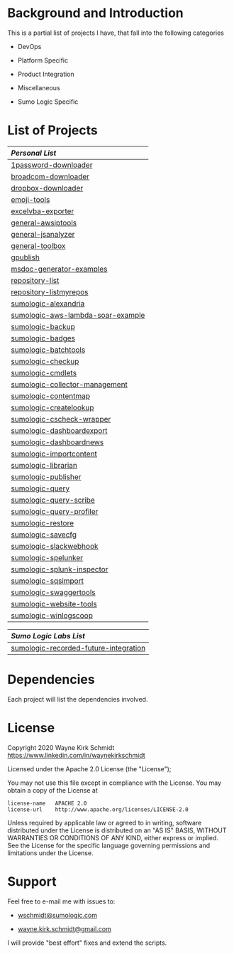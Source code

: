 Background and Introduction
===========================

This is a partial list of projects I have, that fall into the following categories

* DevOps

* Platform Specific 

* Product Integration

* Miscellaneous

* Sumo Logic Specific

List of Projects
================

| *Personal List*                        |
|:-------------------------------------- | 
| [1password-downloader](https://github.com/wks-sumo-logic/1password-downloader) |
| [broadcom-downloader](https://github.com/wks-sumo-logic/broadcom-downloader) |
| [dropbox-downloader](https://github.com/wks-sumo-logic/dropbox-downloader) |
| [emoji-tools](https://github.com/wks-sumo-logic/emoji-tools) |
| [excelvba-exporter](https://github.com/wks-sumo-logic/excelvba-exporter) |
| [general-awsiptools](https://github.com/wks-sumo-logic/general-awsiptools) |
| [general-jsanalyzer](https://github.com/wks-sumo-logic/general-jsanalyzer) |
| [general-toolbox](https://github.com/wks-sumo-logic/general-toolbox) |
| [gpublish](https://github.com/wks-sumo-logic/gpublish) |
| [msdoc-generator-examples](https://github.com/wks-sumo-logic/msdoc-generator-examples) |
| [repository-list](https://github.com/wks-sumo-logic/repository-list) |
| [repository-listmyrepos](https://github.com/wks-sumo-logic/repository-listmyrepos) |
| [sumologic-alexandria](https://github.com/wks-sumo-logic/sumologic-alexandria) |
| [sumologic-aws-lambda-soar-example](https://github.com/wks-sumo-logic/sumologic-aws-lambda-soar-example) |
| [sumologic-backup](https://github.com/wks-sumo-logic/sumologic-backup) |
| [sumologic-badges](https://github.com/wks-sumo-logic/sumologic-badges) |
| [sumologic-batchtools](https://github.com/wks-sumo-logic/sumologic-batchtools) |
| [sumologic-checkup](https://github.com/wks-sumo-logic/sumologic-checkup) |
| [sumologic-cmdlets](https://github.com/wks-sumo-logic/sumologic-cmdlets) |
| [sumologic-collector-management](https://github.com/wks-sumo-logic/sumologic-collector-management) |
| [sumologic-contentmap](https://github.com/wks-sumo-logic/sumologic-contentmap) |
| [sumologic-createlookup](https://github.com/wks-sumo-logic/sumologic-createlookup) |
| [sumologic-cscheck-wrapper](https://github.com/wks-sumo-logic/sumologic-cscheck-wrapper) |
| [sumologic-dashboardexport](https://github.com/wks-sumo-logic/sumologic-dashboardexport) |
| [sumologic-dashboardnews](https://github.com/wks-sumo-logic/sumologic-dashboardnews) |
| [sumologic-importcontent](https://github.com/wks-sumo-logic/sumologic-importcontent) |
| [sumologic-librarian](https://github.com/wks-sumo-logic/sumologic-librarian) |
| [sumologic-publisher](https://github.com/wks-sumo-logic/sumologic-publisher) |
| [sumologic-query](https://github.com/wks-sumo-logic/sumologic-query) |
| [sumologic-query-scribe](https://github.com/wks-sumo-logic/sumologic-query-scribe) |
| [sumologic-query-profiler](https://github.com/wks-sumo-logic/sumologic-query-profiler) |
| [sumologic-restore](https://github.com/wks-sumo-logic/sumologic-restore) |
| [sumologic-savecfg](https://github.com/wks-sumo-logic/sumologic-savecfg) |
| [sumologic-slackwebhook](https://github.com/wks-sumo-logic/sumologic-slackwebhook) |
| [sumologic-spelunker](https://github.com/wks-sumo-logic/sumologic-spelunker) |
| [sumologic-splunk-inspector](https://github.com/wks-sumo-logic/sumologic-splunk-inspector) |
| [sumologic-sqsimport](https://github.com/wks-sumo-logic/sumologic-sqsimport) |
| [sumologic-swaggertools](https://github.com/wks-sumo-logic/sumologic-swaggertools) |
| [sumologic-website-tools](https://github.com/wks-sumo-logic/sumologic-website-tools) |
| [sumologic-winlogscoop](https://github.com/wks-sumo-logic/sumologic-winlogscoop) |

| *Sumo Logic Labs List*                 |
|:-------------------------------------- | 
| [sumologic-recorded-future-integration](https://github.com/SumoLogic-Labs/sumologic-rfsync/)

Dependencies
============

Each project will list the dependencies involved.

License
=======

Copyright 2020 Wayne Kirk Schmidt
https://www.linkedin.com/in/waynekirkschmidt

Licensed under the Apache 2.0 License (the "License");

You may not use this file except in compliance with the License.
You may obtain a copy of the License at

    license-name   APACHE 2.0
    license-url    http://www.apache.org/licenses/LICENSE-2.0

Unless required by applicable law or agreed to in writing, software
distributed under the License is distributed on an "AS IS" BASIS,
WITHOUT WARRANTIES OR CONDITIONS OF ANY KIND, either express or implied.
See the License for the specific language governing permissions and
limitations under the License.

Support
=======

Feel free to e-mail me with issues to: 

+ wschmidt@sumologic.com

+ wayne.kirk.schmidt@gmail.com

I will provide "best effort" fixes and extend the scripts.

